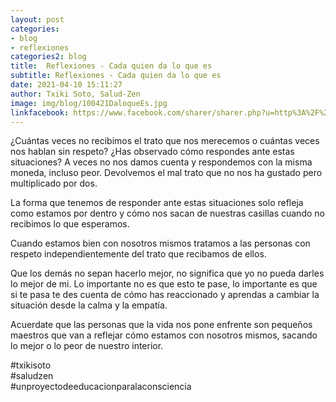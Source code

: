 ```yaml
---
layout: post
categories:
- blog
- reflexiones
categories2: blog
title:  Reflexiones - Cada quien da lo que es
subtitle: Reflexiones - Cada quien da lo que es
date: 2021-04-10 15:11:27
author: Txiki Soto, Salud-Zen
image: img/blog/100421DaloqueEs.jpg
linkfacebook: https://www.facebook.com/sharer/sharer.php?u=http%3A%2F%2Fwww.salud-zen.com%2Fblog%2Freflexiones%2F2021%2F03%2F22%2Freflexiones-primavera.html&amp;src=sdkpreparse
---
```

¿Cuántas veces no recibimos el trato que nos merecemos o cuántas veces nos hablan sin respeto?
¿Has observado cómo respondes ante estas situaciones? A veces no nos damos cuenta y respondemos con la misma moneda, incluso peor. Devolvemos el mal trato que no nos ha gustado pero multiplicado por dos.  

La forma que tenemos de responder ante estas situaciones solo refleja como estamos por dentro y cómo nos sacan de nuestras casillas cuando no recibimos lo que esperamos.   

Cuando estamos bien con nosotros mismos tratamos a las personas con respeto independientemente del trato que recibamos de ellos.   

Que los demás no sepan hacerlo mejor, no significa que yo no pueda darles lo mejor de mi.
Lo importante no es que esto te pase, lo importante es que si te pasa te des cuenta de cómo has reaccionado y aprendas a cambiar la situación desde la calma y la empatía.  

Acuerdate que las personas que la vida nos pone enfrente son pequeños maestros que van a reflejar cómo estamos con nosotros mismos, sacando lo mejor o lo peor de nuestro interior.  

#txikisoto  
#saludzen  
#unproyectodeeducacionparalaconsciencia  
